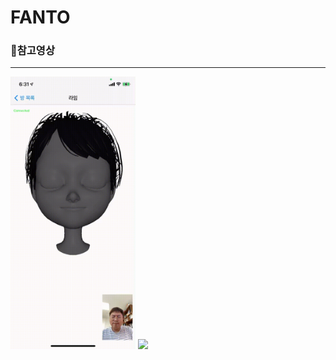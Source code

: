 # FANTO
  

### 참고영상
-----
<img src="images/metaverse02.gif" width=200/>

<img src="images/metaverse01.gif" width=200/>
